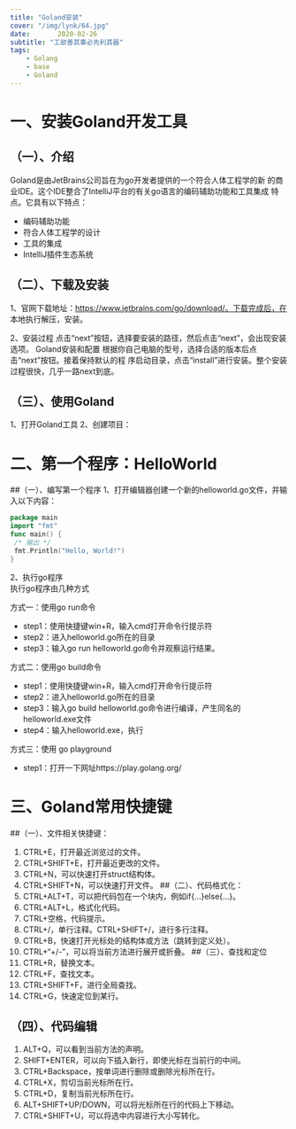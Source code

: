```yaml
---
title: "Goland安装"
cover: "/img/lynk/64.jpg"
date:       2020-02-26
subtitle: "工欲善其事必先利其器"
tags:
	- Golang
	- base
	- Goland
---
```









# ⼀、安装Goland开发⼯具
## （⼀）、介绍
Goland是由JetBrains公司旨在为go开发者提供的⼀个符合⼈体⼯程学的新
的商业IDE。这个IDE整合了IntelliJ平台的有关go语⾔的编码辅助功能和⼯具集成
特点。它具有以下特点：
- 编码辅助功能
- 符合⼈体⼯程学的设计
- ⼯具的集成
- IntelliJ插件⽣态系统

## （⼆）、下载及安装
1、官⽹下载地址：https://www.jetbrains.com/go/download/。下载完成后，在
本地执⾏解压，安装。

2、安装过程
点击“next”按钮，选择要安装的路径，然后点击“next”，会出现安装选项。
Goland安装和配置
根据你⾃⼰电脑的型号，选择合适的版本后点击“next”按钮。接着保持默认的程
序启动⽬录，点击“install”进⾏安装。整个安装过程很快，⼏乎⼀路next到底。
## （三）、使⽤Goland
1、打开Goland⼯具
2、创建项⽬：
# ⼆、第⼀个程序：HelloWorld
##（⼀）、编写第⼀个程序
1、打开编辑器创建⼀个新的helloworld.go⽂件，并输⼊以下内容：
```go
package main
import "fmt"
func main() {
 /* 输出 */
 fmt.Println("Hello, World!")
}
```

2、执⾏go程序  
执⾏go程序由⼏种⽅式

⽅式⼀：使⽤go run命令
- step1：使⽤快捷键win+R，输⼊cmd打开命令⾏提示符
- step2：进⼊helloworld.go所在的⽬录
- step3：输⼊go run helloworld.go命令并观察运⾏结果。

⽅式⼆：使⽤go build命令
- step1：使⽤快捷键win+R，输⼊cmd打开命令⾏提示符
- step2：进⼊helloworld.go所在的⽬录
- step3：输⼊go build helloworld.go命令进⾏编译，产⽣同名的
helloworld.exe⽂件
- step4：输⼊helloworld.exe，执⾏
 
⽅式三：使⽤ go playground
- step1：打开⼀下⽹址https://play.golang.org/

# 三、Goland常⽤快捷键
##（⼀）、⽂件相关快捷键：
1. CTRL+E，打开最近浏览过的⽂件。
2. CTRL+SHIFT+E，打开最近更改的⽂件。
3. CTRL+N，可以快速打开struct结构体。
4. CTRL+SHIFT+N，可以快速打开⽂件。
##（⼆）、代码格式化：
1. CTRL+ALT+T，可以把代码包在⼀个块内，例如if{…}else{…}。
2. CTRL+ALT+L，格式化代码。
3. CTRL+空格，代码提示。
4. CTRL+/，单⾏注释。CTRL+SHIFT+/，进⾏多⾏注释。
5. CTRL+B，快速打开光标处的结构体或⽅法（跳转到定义处）。
6. CTRL+“+/-”，可以将当前⽅法进⾏展开或折叠。
##（三）、查找和定位
1. CTRL+R，替换⽂本。
2. CTRL+F，查找⽂本。
3. CTRL+SHIFT+F，进⾏全局查找。
4. CTRL+G，快速定位到某⾏。
## （四）、代码编辑
1. ALT+Q，可以看到当前⽅法的声明。
2. SHIFT+ENTER，可以向下插⼊新⾏，即使光标在当前⾏的中间。
3. CTRL+Backspace，按单词进⾏删除或删除光标所在⾏。
4. CTRL+X，剪切当前光标所在⾏。
5. CTRL+D，复制当前光标所在⾏。
6. ALT+SHIFT+UP/DOWN，可以将光标所在⾏的代码上下移动。
7. CTRL+SHIFT+U，可以将选中内容进⾏⼤⼩写转化。